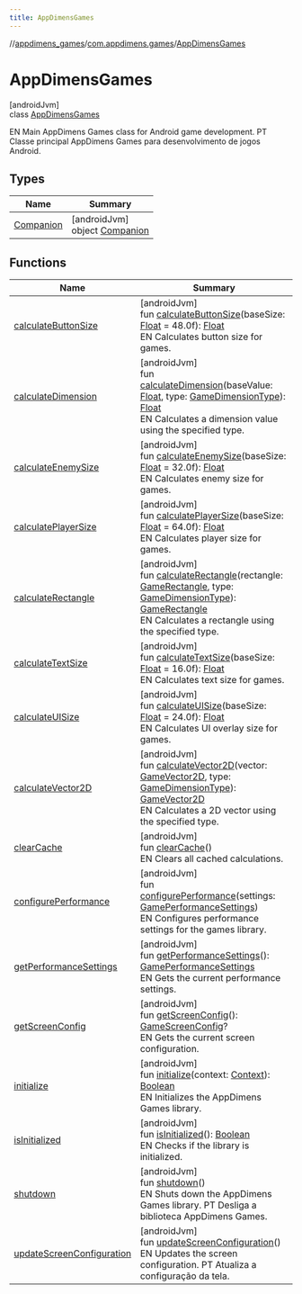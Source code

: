 ```yaml
---
title: AppDimensGames
---
```

//[appdimens_games](../../../index.html)/[com.appdimens.games](../index.html)/[AppDimensGames](index.html)



# AppDimensGames



[androidJvm]\
class [AppDimensGames](index.html)

EN Main AppDimens Games class for Android game development. PT Classe principal AppDimens Games para desenvolvimento de jogos Android.



## Types


| Name | Summary |
|---|---|
| [Companion](-companion/index.html) | [androidJvm]<br>object [Companion](-companion/index.html) |


## Functions


| Name | Summary |
|---|---|
| [calculateButtonSize](calculate-button-size.html) | [androidJvm]<br>fun [calculateButtonSize](calculate-button-size.html)(baseSize: [Float](https://kotlinlang.org/api/core/kotlin-stdlib/kotlin/-float/index.html) = 48.0f): [Float](https://kotlinlang.org/api/core/kotlin-stdlib/kotlin/-float/index.html)<br>EN Calculates button size for games. |
| [calculateDimension](calculate-dimension.html) | [androidJvm]<br>fun [calculateDimension](calculate-dimension.html)(baseValue: [Float](https://kotlinlang.org/api/core/kotlin-stdlib/kotlin/-float/index.html), type: [GameDimensionType](../-game-dimension-type/index.html)): [Float](https://kotlinlang.org/api/core/kotlin-stdlib/kotlin/-float/index.html)<br>EN Calculates a dimension value using the specified type. |
| [calculateEnemySize](calculate-enemy-size.html) | [androidJvm]<br>fun [calculateEnemySize](calculate-enemy-size.html)(baseSize: [Float](https://kotlinlang.org/api/core/kotlin-stdlib/kotlin/-float/index.html) = 32.0f): [Float](https://kotlinlang.org/api/core/kotlin-stdlib/kotlin/-float/index.html)<br>EN Calculates enemy size for games. |
| [calculatePlayerSize](calculate-player-size.html) | [androidJvm]<br>fun [calculatePlayerSize](calculate-player-size.html)(baseSize: [Float](https://kotlinlang.org/api/core/kotlin-stdlib/kotlin/-float/index.html) = 64.0f): [Float](https://kotlinlang.org/api/core/kotlin-stdlib/kotlin/-float/index.html)<br>EN Calculates player size for games. |
| [calculateRectangle](calculate-rectangle.html) | [androidJvm]<br>fun [calculateRectangle](calculate-rectangle.html)(rectangle: [GameRectangle](../-game-rectangle/index.html), type: [GameDimensionType](../-game-dimension-type/index.html)): [GameRectangle](../-game-rectangle/index.html)<br>EN Calculates a rectangle using the specified type. |
| [calculateTextSize](calculate-text-size.html) | [androidJvm]<br>fun [calculateTextSize](calculate-text-size.html)(baseSize: [Float](https://kotlinlang.org/api/core/kotlin-stdlib/kotlin/-float/index.html) = 16.0f): [Float](https://kotlinlang.org/api/core/kotlin-stdlib/kotlin/-float/index.html)<br>EN Calculates text size for games. |
| [calculateUISize](calculate-u-i-size.html) | [androidJvm]<br>fun [calculateUISize](calculate-u-i-size.html)(baseSize: [Float](https://kotlinlang.org/api/core/kotlin-stdlib/kotlin/-float/index.html) = 24.0f): [Float](https://kotlinlang.org/api/core/kotlin-stdlib/kotlin/-float/index.html)<br>EN Calculates UI overlay size for games. |
| [calculateVector2D](calculate-vector2-d.html) | [androidJvm]<br>fun [calculateVector2D](calculate-vector2-d.html)(vector: [GameVector2D](../-game-vector2-d/index.html), type: [GameDimensionType](../-game-dimension-type/index.html)): [GameVector2D](../-game-vector2-d/index.html)<br>EN Calculates a 2D vector using the specified type. |
| [clearCache](clear-cache.html) | [androidJvm]<br>fun [clearCache](clear-cache.html)()<br>EN Clears all cached calculations. |
| [configurePerformance](configure-performance.html) | [androidJvm]<br>fun [configurePerformance](configure-performance.html)(settings: [GamePerformanceSettings](../-game-performance-settings/index.html))<br>EN Configures performance settings for the games library. |
| [getPerformanceSettings](get-performance-settings.html) | [androidJvm]<br>fun [getPerformanceSettings](get-performance-settings.html)(): [GamePerformanceSettings](../-game-performance-settings/index.html)<br>EN Gets the current performance settings. |
| [getScreenConfig](get-screen-config.html) | [androidJvm]<br>fun [getScreenConfig](get-screen-config.html)(): [GameScreenConfig](../-game-screen-config/index.html)?<br>EN Gets the current screen configuration. |
| [initialize](initialize.html) | [androidJvm]<br>fun [initialize](initialize.html)(context: [Context](https://developer.android.com/reference/kotlin/android/content/Context.html)): [Boolean](https://kotlinlang.org/api/core/kotlin-stdlib/kotlin/-boolean/index.html)<br>EN Initializes the AppDimens Games library. |
| [isInitialized](is-initialized.html) | [androidJvm]<br>fun [isInitialized](is-initialized.html)(): [Boolean](https://kotlinlang.org/api/core/kotlin-stdlib/kotlin/-boolean/index.html)<br>EN Checks if the library is initialized. |
| [shutdown](shutdown.html) | [androidJvm]<br>fun [shutdown](shutdown.html)()<br>EN Shuts down the AppDimens Games library. PT Desliga a biblioteca AppDimens Games. |
| [updateScreenConfiguration](update-screen-configuration.html) | [androidJvm]<br>fun [updateScreenConfiguration](update-screen-configuration.html)()<br>EN Updates the screen configuration. PT Atualiza a configuração da tela. |
